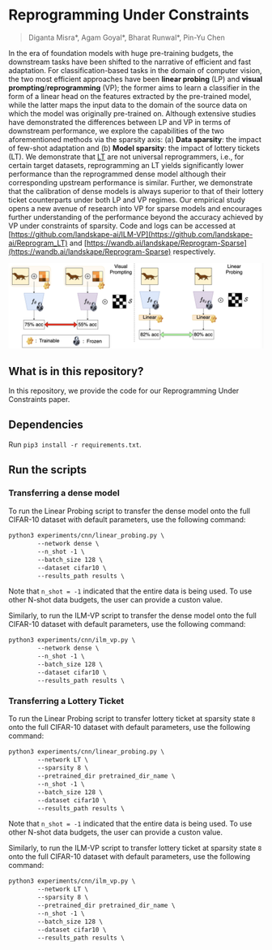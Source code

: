# Reprogramming Under Constraints

> Diganta Misra*, Agam Goyal*, Bharat Runwal*, Pin-Yu Chen

In the era of foundation models with huge pre-training budgets, the downstream tasks have been shifted to the narrative of efficient and fast adaptation. For classification-based tasks in the domain of computer vision, the two most efficient approaches have been **linear probing** (LP) and **visual prompting**/**reprogramming** (VP); the former aims to learn a classifier in the form of a linear head on the features extracted by the pre-trained model, while the latter maps the input data to the domain of the source data on which the model was originally pre-trained on. Although extensive studies have demonstrated the differences between LP and VP in terms of downstream performance, we explore the capabilities of the two aforementioned methods via the sparsity axis: (a) **Data sparsity**: the impact of few-shot adaptation and (b) **Model sparsity**: the impact of lottery tickets (LT). We demonstrate that <u>LT</u> are not universal reprogrammers, i.e., for certain target datasets, reprogramming an LT yields significantly lower performance than the reprogrammed dense model although their corresponding upstream performance is similar. Further, we demonstrate that the calibration of dense models is always superior to that of their lottery ticket counterparts under both LP and VP regimes. Our empirical study opens a new avenue of research into VP for sparse models and encourages further understanding of the performance beyond the accuracy achieved by VP under constraints of sparsity. Code and logs can be accessed at [https://github.com/landskape-ai/ILM-VP](https://github.com/landskape-ai/Reprogram_LT) and [https://wandb.ai/landskape/Reprogram-Sparse](https://wandb.ai/landskape/Reprogram-Sparse) respectively.

![Overview](vp.png)

## What is in this repository?

In this repository, we provide the code for our Reprogramming Under Constraints paper.

## Dependencies

Run `pip3 install -r requirements.txt`.

## Run the scripts

### Transferring a dense model

To run the Linear Probing script to transfer the dense model onto the full CIFAR-10 dataset with default parameters, use the following command:

```
python3 experiments/cnn/linear_probing.py \
        --network dense \
        --n_shot -1 \
        --batch_size 128 \
        --dataset cifar10 \
        --results_path results \
```

Note that `n_shot = -1` indicated that the entire data is being used. To use other N-shot data budgets, the user can provide a custon value.

Similarly, to run the ILM-VP script to transfer the dense model onto the full CIFAR-10 dataset with default parameters, use the following command:

```
python3 experiments/cnn/ilm_vp.py \
        --network dense \
        --n_shot -1 \
        --batch_size 128 \
        --dataset cifar10 \
        --results_path results \
```

### Transferring a Lottery Ticket

To run the Linear Probing script to transfer lottery ticket at sparsity state `8` onto the full CIFAR-10 dataset with default parameters, use the following command:

```
python3 experiments/cnn/linear_probing.py \
        --network LT \
        --sparsity 8 \
        --pretrained_dir pretrained_dir_name \
        --n_shot -1 \
        --batch_size 128 \
        --dataset cifar10 \
        --results_path results \
```

Note that `n_shot = -1` indicated that the entire data is being used. To use other N-shot data budgets, the user can provide a custon value.

Similarly, to run the ILM-VP script to transfer lottery ticket at sparsity state `8` onto the full CIFAR-10 dataset with default parameters, use the following command:

```
python3 experiments/cnn/ilm_vp.py \
        --network LT \
        --sparsity 8 \
        --pretrained_dir pretrained_dir_name \
        --n_shot -1 \
        --batch_size 128 \
        --dataset cifar10 \
        --results_path results \
```
